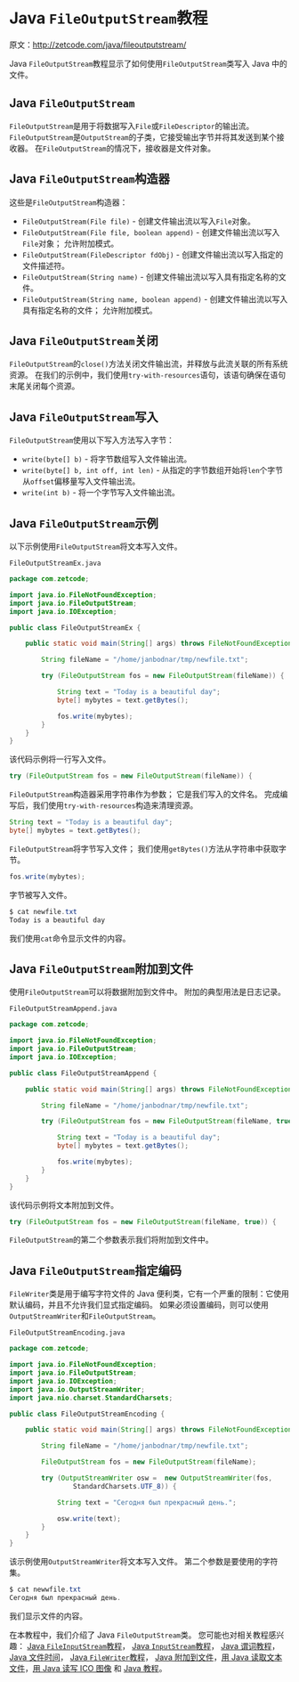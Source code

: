 # Java `FileOutputStream`教程

原文：http://zetcode.com/java/fileoutputstream/

Java `FileOutputStream`教程显示了如何使用`FileOutputStream`类写入 Java 中的文件。

## Java `FileOutputStream`

`FileOutputStream`是用于将数据写入`File`或`FileDescriptor`的输出流。 `FileOutputStream`是`OutputStream`的子类，它接受输出字节并将其发送到某个接收器。 在`FileOutputStream`的情况下，接收器是文件对象。

## Java `FileOutputStream`构造器

这些是`FileOutputStream`构造器：

*   `FileOutputStream(File file)` - 创建文件输出流以写入`File`对象。
*   `FileOutputStream(File file, boolean append)` - 创建文件输出流以写入`File`对象； 允许附加模式。
*   `FileOutputStream(FileDescriptor fdObj)` - 创建文件输出流以写入指定的文件描述符。
*   `FileOutputStream(String name)` - 创建文件输出流以写入具有指定名称的文件。
*   `FileOutputStream(String name, boolean append)` - 创建文件输出流以写入具有指定名称的文件； 允许附加模式。

## Java `FileOutputStream`关闭

`FileOutputStream`的`close()`方法关闭文件输出流，并释放与此流关联的所有系统资源。 在我们的示例中，我们使用`try-with-resources`语句，该语句确保在语句末尾关闭每个资源。

## Java `FileOutputStream`写入

`FileOutputStream`使用以下写入方法写入字节：

*   `write(byte[] b)` - 将字节数组写入文件输出流。
*   `write(byte[] b, int off, int len)` - 从指定的字节数组开始将`len`个字节从`offset`偏移量写入文件输出流。
*   `write(int b)` - 将一个字节写入文件输出流。

## Java `FileOutputStream`示例

以下示例使用`FileOutputStream`将文本写入文件。

`FileOutputStreamEx.java`

```java
package com.zetcode;

import java.io.FileNotFoundException;
import java.io.FileOutputStream;
import java.io.IOException;

public class FileOutputStreamEx {

    public static void main(String[] args) throws FileNotFoundException, IOException {

        String fileName = "/home/janbodnar/tmp/newfile.txt";

        try (FileOutputStream fos = new FileOutputStream(fileName)) {

            String text = "Today is a beautiful day";
            byte[] mybytes = text.getBytes();

            fos.write(mybytes);
        }
    }
}

```

该代码示例将一行写入文件。

```java
try (FileOutputStream fos = new FileOutputStream(fileName)) {

```

`FileOutputStream`构造器采用字符串作为参数； 它是我们写入的文件名。 完成编写后，我们使用`try-with-resources`构造来清理资源。

```java
String text = "Today is a beautiful day";
byte[] mybytes = text.getBytes();

```

`FileOutputStream`将字节写入文件； 我们使用`getBytes()`方法从字符串中获取字节。

```java
fos.write(mybytes);

```

字节被写入文件。

```java
$ cat newfile.txt 
Today is a beautiful day

```

我们使用`cat`命令显示文件的内容。

## Java `FileOutputStream`附加到文件

使用`FileOutputStream`可以将数据附加到文件中。 附加的典型用法是日志记录。

`FileOutputStreamAppend.java`

```java
package com.zetcode;

import java.io.FileNotFoundException;
import java.io.FileOutputStream;
import java.io.IOException;

public class FileOutputStreamAppend {

    public static void main(String[] args) throws FileNotFoundException, IOException {        

        String fileName = "/home/janbodnar/tmp/newfile.txt";

        try (FileOutputStream fos = new FileOutputStream(fileName, true)) {

            String text = "Today is a beautiful day";
            byte[] mybytes = text.getBytes();

            fos.write(mybytes);
        }
    }
}

```

该代码示例将文本附加到文件。

```java
try (FileOutputStream fos = new FileOutputStream(fileName, true)) {

```

`FileOutputStream`的第二个参数表示我们将附加到文件中。

## Java `FileOutputStream`指定编码

`FileWriter`类是用于编写字符文件的 Java 便利类，它有一个严重的限制：它使用默认编码，并且不允许我们显式指定编码。 如果必须设置编码，则可以使用`OutputStreamWriter`和`FileOutputStream`。

`FileOutputStreamEncoding.java`

```java
package com.zetcode;

import java.io.FileNotFoundException;
import java.io.FileOutputStream;
import java.io.IOException;
import java.io.OutputStreamWriter;
import java.nio.charset.StandardCharsets;

public class FileOutputStreamEncoding {

    public static void main(String[] args) throws FileNotFoundException, IOException {

        String fileName = "/home/janbodnar/tmp/newfile.txt";

        FileOutputStream fos = new FileOutputStream(fileName);

        try (OutputStreamWriter osw =  new OutputStreamWriter(fos, 
                StandardCharsets.UTF_8)) {

            String text = "Сегодня был прекрасный день.";

            osw.write(text);
        }
    }
}

```

该示例使用`OutputStreamWriter`将文本写入文件。 第二个参数是要使用的字符集。

```java
$ cat newwfile.txt 
Сегодня был прекрасный день.

```

我们显示文件的内容。

在本教程中，我们介绍了 Java `FileOutputStream`类。 您可能也对相关教程感兴趣： [Java `FileInputStream`教程](/java/fileinputstream/)， [Java `InputStream`教程](/java/inputstream/)， [Java 谓词教程](/java/predicate/)， [Java 文件时间](/articles/javafiletime/)， [Java `FileWriter`教程](/java/filewriter/)， [Java 附加到文件](/articles/javaappendtofile/)，[用 Java 读取文本文件](/articles/javareadtext/)，[用 Java 读写 ICO 图像](/articles/javaico/) 和 [Java 教程](/lang/java/)。